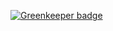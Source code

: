 
[![Greenkeeper badge](https://badges.greenkeeper.io/loloDawit/FirebaseApp.svg)](https://greenkeeper.io/)

